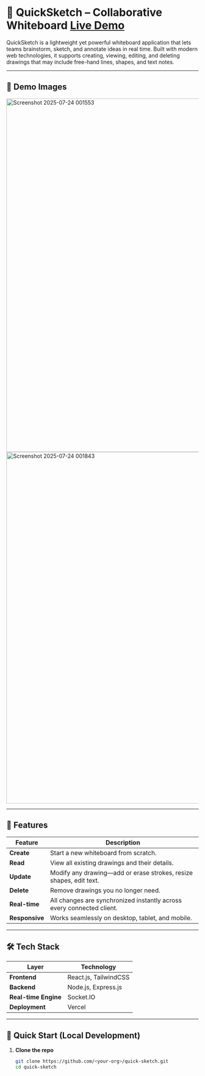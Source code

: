 # 🎨 QuickSketch – Collaborative Whiteboard [Live Demo](https://quick-sketch-realtime-white-borad-a.vercel.app/)

QuickSketch is a lightweight yet powerful whiteboard application that lets teams brainstorm, sketch, and annotate ideas in real time. Built with modern web technologies, it supports creating, viewing, editing, and deleting drawings that may include free-hand lines, shapes, and text notes.

---

## 📌 Demo Images

<img width="1919" height="924" alt="Screenshot 2025-07-24 001553" src="https://github.com/user-attachments/assets/1a5c6622-dd57-45ab-92c2-1a354acbfb0b" />

<img width="1919" height="919" alt="Screenshot 2025-07-24 001843" src="https://github.com/user-attachments/assets/fb3055c1-c37f-4114-882d-d55a6904e64f" />

---

## 🚀 Features

| Feature | Description |
|---------|-------------|
| **Create** | Start a new whiteboard from scratch. |
| **Read** | View all existing drawings and their details. |
| **Update** | Modify any drawing—add or erase strokes, resize shapes, edit text. |
| **Delete** | Remove drawings you no longer need. |
| **Real-time** | All changes are synchronized instantly across every connected client. |
| **Responsive** | Works seamlessly on desktop, tablet, and mobile. |

---

## 🛠️ Tech Stack

| Layer | Technology |
|-------|------------|
| **Frontend** | React.js, TailwindCSS |
| **Backend** | Node.js, Express.js |
| **Real-time Engine** | Socket.IO |
| **Deployment** | Vercel |

---

## 🏁 Quick Start (Local Development)

1. **Clone the repo**
   ```bash
   git clone https://github.com/<your-org>/quick-sketch.git
   cd quick-sketch
